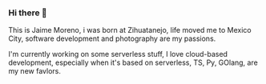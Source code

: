 ### Hi there 👋

This is Jaime Moreno, i was born at Zihuatanejo, life moved me to Mexico City, software development and photography are my passions.

I'm currently working on some serverless stuff, I love cloud-based development, especially when it's based on serverless, TS, Py, GOlang, are my new favlors.


<!--
**Xsaleon/xsaleon** is a ✨ _special_ ✨ repository because its `README.md` (this file) appears on your GitHub profile.

Here are some ideas to get you started:

- 🔭 I’m currently working on ...
- 🌱 I’m currently learning ...
- 👯 I’m looking to collaborate on ...
- 🤔 I’m looking for help with ...
- 💬 Ask me about ...
- 📫 How to reach me: ...
- 😄 Pronouns: ...
- ⚡ Fun fact: ...
-->

